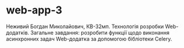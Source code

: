 # web-app-3

Неживий Богдан Миколайович, КВ-32мп. Технологія розробки Web-додатків.
Загальне завдання: розробити функції щодо виконання асинхронних задач Web-додатка за допомогою бібліотеки Celery.
